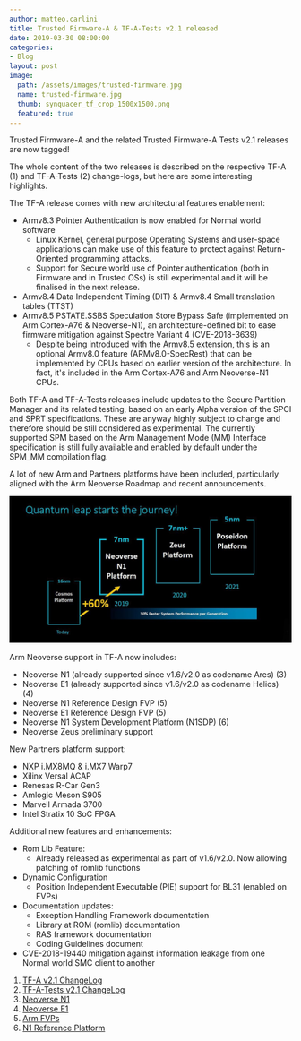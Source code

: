 ```yaml
---
author: matteo.carlini
title: Trusted Firmware-A & TF-A-Tests v2.1 released
date: 2019-03-30 08:00:00
categories:
- Blog
layout: post
image:
  path: /assets/images/trusted-firmware.jpg
  name: trusted-firmware.jpg
  thumb: synquacer_tf_crop_1500x1500.png
  featured: true
---
```

Trusted Firmware-A and the related Trusted Firmware-A Tests v2.1 releases are now tagged!

The whole content of the two releases is described on the respective TF-A (1) and TF-A-Tests (2) change-logs, but here are some interesting highlights.

The TF-A release comes with new architectural features enablement:
* Armv8.3 Pointer Authentication is now enabled for Normal world software
	* Linux Kernel, general purpose Operating Systems and user-space applications can make use of this feature to protect against Return-Oriented programming attacks.
	* Support for Secure world use of Pointer authentication (both in Firmware and in Trusted OSs) is still experimental and it will be finalised in the next release.
* Armv8.4 Data Independent Timing (DIT) & Armv8.4 Small translation tables (TTST)
* Armv8.5 PSTATE.SSBS Speculation Store Bypass Safe (implemented on Arm Cortex-A76 & Neoverse-N1), an architecture-defined bit to ease firmware mitigation against Spectre Variant 4 (CVE-2018-3639)
	* Despite being introduced with the Armv8.5 extension, this is an optional Armv8.0 feature (ARMv8.0-SpecRest) that can be implemented by CPUs based on earlier version of the architecture. In fact, it's included in the Arm Cortex-A76 and Arm Neoverse-N1 CPUs.

Both TF-A and TF-A-Tests releases include updates to the Secure Partition Manager and its related testing, based on an early Alpha version of the SPCI and SPRT specifications. These are anyway highly subject to change and therefore should be still considered as experimental.
The currently supported SPM based on the Arm Management Mode (MM) Interface specification is still fully available and enabled by default under the SPM_MM compilation flag.

A lot of new Arm and Partners platforms have been included, particularly aligned with the Arm Neoverse Roadmap and recent announcements.

![Neoverse](/assets/images/blog/arm_neoverse.jpg)

Arm Neoverse support in TF-A now includes:
* Neoverse N1 (already supported since v1.6/v2.0 as codename Ares) (3)
* Neoverse E1 (already supported since v1.6/v2.0 as codename Helios) (4)
* Neoverse N1 Reference Design FVP (5)
* Neoverse E1 Reference Design FVP (5)
* Neoverse N1 System Development Platform (N1SDP) (6)
* Neoverse Zeus preliminary support

New Partners platform support:
* NXP i.MX8MQ & i.MX7 Warp7
* Xilinx Versal ACAP
* Renesas R-Car Gen3
* Amlogic Meson S905
* Marvell Armada 3700
* Intel Stratix 10 SoC FPGA

Additional new features and enhancements:
* Rom Lib Feature:
	* Already released as experimental as part of v1.6/v2.0. Now allowing patching of romlib functions
* Dynamic Configuration
	* Position Independent Executable (PIE)  support for BL31 (enabled on FVPs)
* Documentation updates:
	* Exception Handling Framework documentation
	* Library at ROM (romlib) documentation
	* RAS framework documentation
	* Coding Guidelines document
* CVE-2018-19440 mitigation against information leakage from one Normal world SMC client to another

1. [TF-A v2.1 ChangeLog](https://git.trustedfirmware.org/TF-A/trusted-firmware-a.git/about/docs/change-log.rst#trusted-firmware-a-version-2-1)
2. [TF-A-Tests v2.1 ChangeLog](https://git.trustedfirmware.org/TF-A/tf-a-tests.git/about/docs/change-log.rst#trusted-firmware-a-tests-version-2-1)
3. [Neoverse N1](https://developer.arm.com/ip-products/processors/neoverse/neoverse-n1)
4. [Neoverse E1](https://developer.arm.com/ip-products/processors/neoverse/neoverse-e1)
5. [Arm FVPs](https://developer.arm.com/tools-and-software/simulation-models/fixed-virtual-platforms)
6. [N1 Reference Platform](https://developer.arm.com/tools-and-software/development-boards/neoverse-reference-design)
